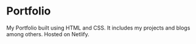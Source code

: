 # Portfolio
My Portfolio built using HTML and CSS. It includes my projects and blogs among others. Hosted on Netlify.
 
